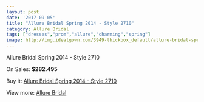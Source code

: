 ```yaml
---
layout: post
date: '2017-09-05'
title: "Allure Bridal Spring 2014 - Style 2710"
category: Allure Bridal
tags: ["dresses","prom","allure","charming","spring"]
image: http://img.idealgown.com/3949-thickbox_default/allure-bridal-spring-2014-style-2710.jpg
---
```

Allure Bridal Spring 2014 - Style 2710

On Sales: **$282.495**
<a href="https://www.idealgown.com/en/allure-bridal/1832-allure-bridal-spring-2014-style-2710.html"><amp-img layout="responsive" width="600" height="600" src="//img.idealgown.com/3949-thickbox_default/allure-bridal-spring-2014-style-2710.jpg" alt="Allure Bridal Spring 2014 - Style 2710 0" /></a>
<a href="https://www.idealgown.com/en/allure-bridal/1832-allure-bridal-spring-2014-style-2710.html"><amp-img layout="responsive" width="600" height="600" src="//img.idealgown.com/3950-thickbox_default/allure-bridal-spring-2014-style-2710.jpg" alt="Allure Bridal Spring 2014 - Style 2710 1" /></a>

Buy it: [Allure Bridal Spring 2014 - Style 2710](https://www.idealgown.com/en/allure-bridal/1832-allure-bridal-spring-2014-style-2710.html "Allure Bridal Spring 2014 - Style 2710")

View more: [Allure Bridal](https://www.idealgown.com/en/29-allure-bridal "Allure Bridal")